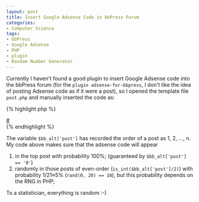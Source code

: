 ```yaml
---
layout: post
title: Insert Google Adsense Code in bbPress Forum
categories:
- Computer Science
tags:
- bbPress
- Google Adsense
- PHP
- plugin
- Random Number Generator
---
```


Currently I haven't found a good plugin to insert Google Adsense code into the bbPress forum (for the `plugin adsense-for-bbpress`, I don't like the idea of posting Adsense code as if it were a post), so I opened the template file `post.php` and manually inserted the code as:

{% highlight php %}
<div class="threadpost">
	<div class="post">
	<?php
	if ($bb_alt['post'] == '0' || (is_int($bb_alt['post']/2)) && rand(0, 20) == 10) {
	?>
		<span style="float:right;padding-left:1em;">
		<script type="text/javascript"><!--
		google_ad_client = "pub-2679974521646557";
		/* 200x200 @ EN */
		google_ad_slot = "0041982581";
		google_ad_width = 200;
		google_ad_height = 200;
		//-->
		</script>
		<script type="text/javascript"
		src="http://pagead2.googlesyndication.com/pagead/show_ads.js">
		</script></span>
	<?php } ?>
	<?php post_text(); ?>
	</div>
	<div class="poststuff"><?php printf( __('Posted %s ago'), bb_get_post_time() ); ?>
	<a href="<?php post_anchor_link(); ?>">#</a> <?php post_ip_link(); ?>
	<?php post_edit_link(); ?> <?php post_delete_link(); ?></div>
</div>
{% endhighlight %}

The variable `$bb_alt['post']` has recorded the order of a post as 1, 2, ..., n. My code above makes sure that the adsense code will appear

1. in the top post with probability 100%; (guaranteed by `$bb_alt['post'] == '0'`)
2. randomly in those posts of even-order (`is_int($bb_alt['post']/2)`) with probability 1/21≈5% (`rand(0, 20) == 10`), but this probability depends on the RNG in PHP;

To a statistician, everything is random :-)

